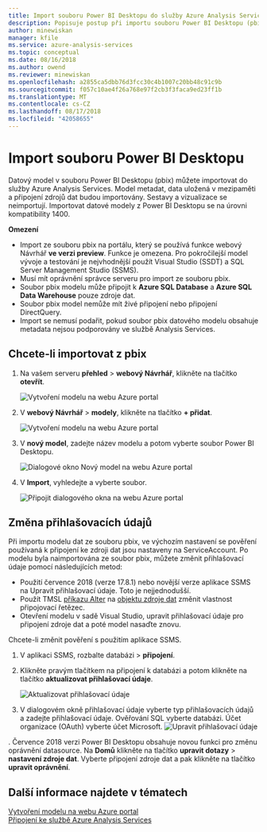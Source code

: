 ```yaml
---
title: Import souboru Power BI Desktopu do služby Azure Analysis Services | Dokumentace Microsoftu
description: Popisuje postup při importu souboru Power BI Desktopu (pbix) pomocí webu Azure portal.
author: minewiskan
manager: kfile
ms.service: azure-analysis-services
ms.topic: conceptual
ms.date: 08/16/2018
ms.author: owend
ms.reviewer: minewiskan
ms.openlocfilehash: a2855ca5dbb76d3fcc30c4b1007c20bb48c91c9b
ms.sourcegitcommit: f057c10ae4f26a768e97f2cb3f3faca9ed23ff1b
ms.translationtype: MT
ms.contentlocale: cs-CZ
ms.lasthandoff: 08/17/2018
ms.locfileid: "42058655"
---
```

# <a name="import-a-power-bi-desktop-file"></a>Import souboru Power BI Desktopu

Datový model v souboru Power BI Desktopu (pbix) můžete importovat do služby Azure Analysis Services. Model metadat, data uložená v mezipaměti a připojení zdrojů dat budou importovány. Sestavy a vizualizace se neimportují. Importovat datové modely z Power BI Desktopu se na úrovni kompatibility 1400.

**Omezení**   

- Import ze souboru pbix na portálu, který se používá funkce webový Návrhář **ve verzi preview**. Funkce je omezena. Pro pokročilejší model vývoje a testování je nejvhodnější použít Visual Studio (SSDT) a SQL Server Management Studio (SSMS).
- Musí mít oprávnění správce serveru pro import ze souboru pbix.
- Soubor pbix modelu může připojit k **Azure SQL Database** a **Azure SQL Data Warehouse** pouze zdroje dat.
- Soubor pbix model nemůže mít živé připojení nebo připojení DirectQuery. 
- Import se nemusí podařit, pokud soubor pbix datového modelu obsahuje metadata nejsou podporovány ve službě Analysis Services.


## <a name="to-import-from-pbix"></a>Chcete-li importovat z pbix

1. Na vašem serveru **přehled** > **webový Návrhář**, klikněte na tlačítko **otevřít**.

    ![Vytvoření modelu na webu Azure portal](./media/analysis-services-create-model-portal/aas-create-portal-overview-wd.png)

2. V **webový Návrhář** > **modely**, klikněte na tlačítko **+ přidat**.

    ![Vytvoření modelu na webu Azure portal](./media/analysis-services-create-model-portal/aas-create-portal-models.png)

3. V **nový model**, zadejte název modelu a potom vyberte soubor Power BI Desktopu.

    ![Dialogové okno Nový model na webu Azure portal](./media/analysis-services-import-pbix/aas-import-pbix-new-model.png)

4. V **Import**, vyhledejte a vyberte soubor.

     ![Připojit dialogového okna na webu Azure portal](./media/analysis-services-import-pbix/aas-import-pbix-select-file.png)

## <a name="change-credentials"></a>Změna přihlašovacích údajů

Při importu modelu dat ze souboru pbix, ve výchozím nastavení se pověření používaná k připojení ke zdroji dat jsou nastaveny na ServiceAccount. Po modelu byla naimportována ze soubor pbix, můžete změnit přihlašovací údaje pomocí následujících metod:

- Použití července 2018 (verze 17.8.1) nebo novější verze aplikace SSMS na Upravit přihlašovací údaje. Toto je nejjednodušší.
- Použít TMSL [příkazu Alter](https://docs.microsoft.com/sql/analysis-services/tabular-models-scripting-language-commands/alter-command-tmsl) na [objektu zdroje dat](https://docs.microsoft.com/sql/analysis-services/tabular-models-scripting-language-objects/datasources-object-tmsl) změnit vlastnost připojovací řetězec. 
- Otevření modelu v sadě Visual Studio, upravit přihlašovací údaje pro připojení zdroje dat a poté model nasaďte znovu.

Chcete-li změnit pověření s použitím aplikace SSMS. 

1. V aplikaci SSMS, rozbalte databázi > **připojení**. 
2. Klikněte pravým tlačítkem na připojení k databázi a potom klikněte na tlačítko **aktualizovat přihlašovací údaje**. 

    ![Aktualizovat přihlašovací údaje](./media/analysis-services-import-pbix/aas-import-pbix-creds.png)

3. V dialogovém okně přihlašovací údaje vyberte typ přihlašovacích údajů a zadejte přihlašovací údaje. Ověřování SQL vyberte databázi. Účet organizace (OAuth) vyberte účet Microsoft.
    ![Upravit přihlašovací údaje](./media/analysis-services-import-pbix/aas-import-pbix-edit-creds.png)

. Července 2018 verzi Power BI Desktopu obsahuje novou funkci pro změnu oprávnění datasource. Na **Domů** klikněte na tlačítko **upravit dotazy**  > **nastavení zdroje dat**. Vyberte připojení zdroje dat a pak klikněte na tlačítko **upravit oprávnění**.


## <a name="see-also"></a>Další informace najdete v tématech

[Vytvoření modelu na webu Azure portal](analysis-services-create-model-portal.md)   
[Připojení ke službě Azure Analysis Services](analysis-services-connect.md)  
